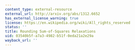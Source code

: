 ```yaml
---
content_type: external-resource
external_url: http://arxiv.org/abs/1312.6652
has_external_license_warning: true
license: https://en.wikipedia.org/wiki/All_rights_reserved
status: ''
title: Rounding Sum-of-Squares Relaxations
uid: 03540b5f-a7a3-4982-b51f-0eda21a2e29a
wayback_url: ''
---
```

